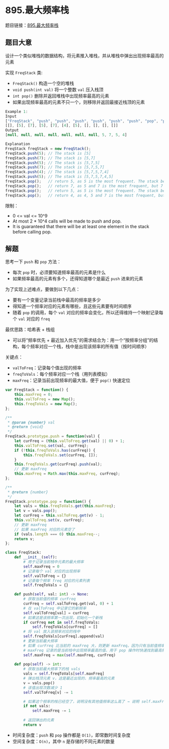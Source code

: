 # 895.最大频率栈

题目链接：[895.最大频率栈](https://leetcode.cn/problems/maximum-frequency-stack/)

## 题目大意

设计一个类似堆栈的数据结构，将元素推入堆栈，并从堆栈中弹出出现频率最高的元素

实现 `FreqStack` 类:
- `FreqStack()` 构造一个空的堆栈
- `void push(int val)` 将一个整数 `val` 压入栈顶
- `int pop()` 删除并返回堆栈中出现频率最高的元素
- 如果出现频率最高的元素不只一个，则移除并返回最接近栈顶的元素

```js
Example 1:
Input
["FreqStack", "push", "push", "push", "push", "push", "push", "pop", "pop", "pop", "pop"]
[[], [5], [7], [5], [7], [4], [5], [], [], [], []]
Output
[null, null, null, null, null, null, null, 5, 7, 5, 4]

Explanation
FreqStack freqStack = new FreqStack();
freqStack.push(5); // The stack is [5]
freqStack.push(7); // The stack is [5,7]
freqStack.push(5); // The stack is [5,7,5]
freqStack.push(7); // The stack is [5,7,5,7]
freqStack.push(4); // The stack is [5,7,5,7,4]
freqStack.push(5); // The stack is [5,7,5,7,4,5]
freqStack.pop();   // return 5, as 5 is the most frequent. The stack becomes [5,7,5,7,4].
freqStack.pop();   // return 7, as 5 and 7 is the most frequent, but 7 is closest to the top. The stack becomes [5,7,5,4].
freqStack.pop();   // return 5, as 5 is the most frequent. The stack becomes [5,7,4].
freqStack.pop();   // return 4, as 4, 5 and 7 is the most frequent, but 4 is closest to the top. The stack becomes [5,7].
```

限制：
- 0 <= val <= 10^9
- At most 2 * 10^4 calls will be made to push and pop.
- It is guaranteed that there will be at least one element in the stack before calling pop.

## 解题

思考一下 `push` 和 `pop` 方法：
- 每次 `pop` 时，必须要知道频率最高的元素是什么
- 如果频率最高的元素有多个，还得知道哪个是最近 `push` 进来的元素

为了实现上述难点，要做到以下几点：
- 要有一个变量记录当前栈中最高的频率是多少
- 得知道一个频率对应的元素有哪些，且这些元素要有时间顺序
- 随着 `pop` 的调用，每个 `val` 对应的频率会变化，所以还得维持一个映射记录每个 `val` 对应的 `freq`

最优思路：哈希表 + 栈组
- 可以将“频率优先 + 最近加入优先”的需求结合为：用一个“按频率分组”的结构，每个频率对应一个栈，栈中是出现该频率的所有值（按时间顺序）

关键点：
- `valToFreq`：记录每个值出现的频率
- `freqToVals`：每个频率对应一个栈（用列表模拟）
- `maxFreq`：记录当前出现频率的最大值，便于 `pop()` 快速定位

```js
var FreqStack = function() {
    this.maxFreq = 0;
    this.valToFreq = new Map();
    this.freqToVals = new Map();
};

/** 
 * @param {number} val
 * @return {void}
 */
FreqStack.prototype.push = function(val) {
    let curFreq = (this.valToFreq.get(val) || 0) + 1;
    this.valToFreq.set(val, curFreq);
    if (!this.freqToVals.has(curFreq)) {
        this.freqToVals.set(curFreq, []);
    }
    this.freqToVals.get(curFreq).push(val);
    // 更新 maxFreq
    this.maxFreq = Math.max(this.maxFreq, curFreq);
};

/**
 * @return {number}
 */
FreqStack.prototype.pop = function() {
    let vals = this.freqToVals.get(this.maxFreq);
    let v = vals.pop();
    let curFreq = this.valToFreq.get(v) - 1;
    this.valToFreq.set(v, curFreq);
    // 更新 maxFreq
    // 如果 maxFreq 对应的元素空了
    if (vals.length === 0) this.maxFreq--;
    return v;
};
```
```python
class FreqStack:
    def __init__(self):
        # 用于记录当前栈中元素的最大频率
        self.maxFreq = 0
        # 记录每个 val 对应的出现频率
        self.valToFreq = {}
        # 记录每个频率 freq 对应的元素列表
        self.freqToVals = {}

    def push(self, val: int) -> None:
        # 获取当前值的频率 curFreq
        curFreq = self.valToFreq.get(val, 0) + 1
        # 在 valToFreq 中记录它的新频率
        self.valToFreq[val] = curFreq
        # 如果这是该频率第一次出现，初始化一个新栈
        if curFreq not in self.freqToVals:
            self.freqToVals[curFreq] = []
        # 将 val 放入该频率对应的栈中
        self.freqToVals[curFreq].append(val)
        # 更新当前最大频率
        # 如果 curFreq 比当前的 maxFreq 大，则更新 maxFreq。因为只有当前值频率可能增加，所以只需比较
        # maxFreq 记录的是当前栈中出现频率最高的值，用于 pop 操作时快速找到最高频率的元素
        self.maxFreq = max(self.maxFreq, curFreq)
        
    def pop(self) -> int: 
        # 获取当前最大频率下的栈 vals
        vals = self.freqToVals[self.maxFreq]
        # 弹出栈顶元素 v，这是最近出现的、频率最高的元素
        v = vals.pop()
        # 该值出现次数减少 1
        self.valToFreq[v] -= 1

        # 如果这个频率的栈已经空了，说明没有其他值频率这么高了 → 说明 self.maxFreq 频率的元素已经全部弹出，更新 maxFreq
        if not vals:
            self.maxFreq -= 1
        
        # 返回弹出的元素
        return v
```

- 时间复杂度：`push` 和 `pop` 操作都是 `O(1)`，即常数时间复杂度
- 空间复杂度：`O(n)`，其中 `n` 是存储的不同元素的数量
